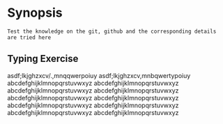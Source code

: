 # Synopsis
    Test the knowledge on the git, github and the corresponding details are tried here
## Typing Exercise

asdf;lkjghzxcv/.,mnqqwerpoiuy
asdf;lkjghzxcv,mnbqwertypoiuy
abcdefghijklmnopqrstuvwxyz
abcdefghijklmnopqrstuvwxyz
abcdefghijklmnopqrstuvwxyz
abcdefghijklmnopqrstuvwxyz
abcdefghijklmnopqrstuvwxyz
abcdefghijklmnopqrstuvwxyz
abcdefghijklmnopqrstuvwxyz
abcdefghijklmnopqrstuvwxyz
abcdefghijklmnopqrstuvwxyz
abcdefghijklmnopqrstuvwxyz